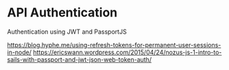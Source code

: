 # API Authentication
Authentication using JWT and PassportJS

https://blog.hyphe.me/using-refresh-tokens-for-permanent-user-sessions-in-node/
https://ericswann.wordpress.com/2015/04/24/nozus-js-1-intro-to-sails-with-passport-and-jwt-json-web-token-auth/
